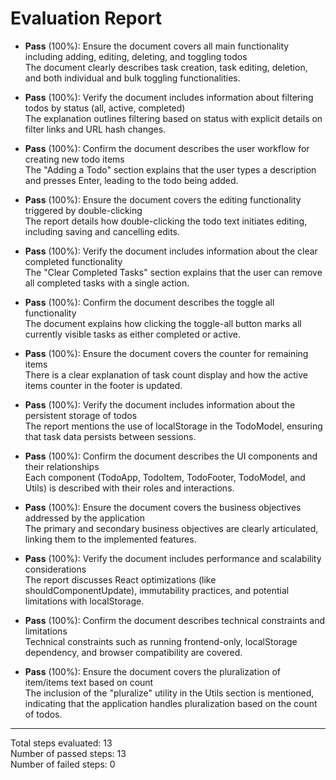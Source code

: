 # Evaluation Report

- **Pass** (100%): Ensure the document covers all main functionality including adding, editing, deleting, and toggling todos  
  The document clearly describes task creation, task editing, deletion, and both individual and bulk toggling functionalities.

- **Pass** (100%): Verify the document includes information about filtering todos by status (all, active, completed)  
  The explanation outlines filtering based on status with explicit details on filter links and URL hash changes.

- **Pass** (100%): Confirm the document describes the user workflow for creating new todo items  
  The "Adding a Todo" section explains that the user types a description and presses Enter, leading to the todo being added.

- **Pass** (100%): Ensure the document covers the editing functionality triggered by double-clicking  
  The report details how double-clicking the todo text initiates editing, including saving and cancelling edits.

- **Pass** (100%): Verify the document includes information about the clear completed functionality  
  The "Clear Completed Tasks" section explains that the user can remove all completed tasks with a single action.

- **Pass** (100%): Confirm the document describes the toggle all functionality  
  The document explains how clicking the toggle-all button marks all currently visible tasks as either completed or active.

- **Pass** (100%): Ensure the document covers the counter for remaining items  
  There is a clear explanation of task count display and how the active items counter in the footer is updated.

- **Pass** (100%): Verify the document includes information about the persistent storage of todos  
  The report mentions the use of localStorage in the TodoModel, ensuring that task data persists between sessions.

- **Pass** (100%): Confirm the document describes the UI components and their relationships  
  Each component (TodoApp, TodoItem, TodoFooter, TodoModel, and Utils) is described with their roles and interactions.

- **Pass** (100%): Ensure the document covers the business objectives addressed by the application  
  The primary and secondary business objectives are clearly articulated, linking them to the implemented features.

- **Pass** (100%): Verify the document includes performance and scalability considerations  
  The report discusses React optimizations (like shouldComponentUpdate), immutability practices, and potential limitations with localStorage.

- **Pass** (100%): Confirm the document describes technical constraints and limitations  
  Technical constraints such as running frontend-only, localStorage dependency, and browser compatibility are covered.

- **Pass** (100%): Ensure the document covers the pluralization of item/items text based on count  
  The inclusion of the "pluralize" utility in the Utils section is mentioned, indicating that the application handles pluralization based on the count of todos.

---

Total steps evaluated: 13  
Number of passed steps: 13  
Number of failed steps: 0